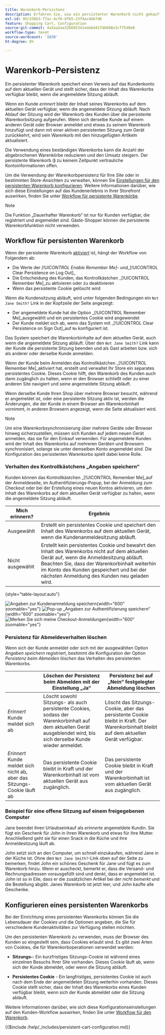 ```yaml
---
title: Warenkorb-Persistenz
description: Erfahren Sie, wie ein persistenter Warenkorb nicht gekaufte Artikel im Warenkorb nachverfolgt und die Informationen für den nächsten Besuch des Kunden speichert.
exl-id: 95c336b3-77ac-4cf6-8fb5-23f4ac4b67d6
feature: Shopping Cart, Configuration
source-git-commit: 4a3aa2aa32b692341edabd41fdb608e3cff5d8e0
workflow-type: tm+mt
source-wordcount: '1038'
ht-degree: 0%

---
```


# Warenkorb-Persistenz

Ein persistenter Warenkorb speichert einen Verweis auf das Kundenkonto auf dem aktuellen Gerät und stellt sicher, dass der Inhalt des Warenkorbs verfügbar bleibt, wenn die angemeldete Sitzung abläuft.

Wenn ein Kunde _erinnert_ bleibt der Inhalt seines Warenkorbs auf dem aktuellen Gerät verfügbar, wenn die angemeldete Sitzung abläuft. Nach Ablauf der Sitzung wird der Warenkorb des Kunden über die persistente Warenkorbsitzung aufgerufen. Wenn sich derselbe Kunde auf einem anderen Gerät oder Browser anmeldet und etwas zu seinem Warenkorb hinzufügt und dann mit einer aktiven persistenten Sitzung zum Gerät zurückkehrt, wird sein Warenkorb mit den hinzugefügten Artikeln aktualisiert.

Die Verwendung eines beständigen Warenkorbs kann die Anzahl der abgebrochenen Warenkörbe reduzieren und den Umsatz steigern. Der persistente Warenkorb (**)** zu keinem Zeitpunkt vertrauliche Kontoinformationen offen.

Um die Verwendung der Warenkorbpersistenz für Ihre Site oder in bestimmten Store-Ansichten zu verwalten, können Sie [Einstellungen für den persistenten Warenkorb konfigurieren](#configure-a-persistent-cart). Weitere Informationen darüber, wie sich diese Einstellungen auf das Kundenerlebnis in Ihrer Storefront auswirken, finden Sie unter [Workflow für persistente Warenkörbe](#persistent-cart-workflow).

>[!NOTE]
>
>Die Funktion „Dauerhafter Warenkorb“ ist nur für Kunden verfügbar, die registriert und angemeldet sind. Gäste-Shopper können die persistente Warenkorbfunktion nicht verwenden.

## Workflow für persistenten Warenkorb

Wenn der persistente Warenkorb [aktiviert](#configure-a-persistent-cart) ist, hängt der Workflow von Folgendem ab:

- Die Werte der _[!UICONTROL Enable Remember Me]_- und_[!UICONTROL Clear Persistence on Log Out]_
- Die Entscheidung des Kunden, das Kontrollkästchen _[!UICONTROL Remember Me]_zu aktivieren oder zu deaktivieren
- Wenn das persistente Cookie gelöscht wird

Wenn die Kundensitzung abläuft, wird unter folgenden Bedingungen ein `Not Jane Smith?` Link in der Kopfzeile der Seite angezeigt:
- Der angemeldete Kunde hat die Option _[!UICONTROL Remember Me]_ausgewählt und ein persistentes Cookie wird angewendet
- Der Kunde meldet sich ab, wenn das System mit _[!UICONTROL Clear Persistence on Sign Out]_auf `No` konfiguriert ist.

Das System speichert die Warenkorbinhalte auf dem aktuellen Gerät, auch wenn die angemeldete Sitzung abläuft. Über den `Not Jane Smith?` Link kann der Kunde die persistente Sitzung beenden und als Gast arbeiten bzw. sich als anderer oder derselbe Kunde anmelden.

Wenn der Kunde beim Anmelden das Kontrollkästchen _[!UICONTROL Remember Me]_aktiviert hat, erstellt und verwaltet Ihr Store ein separates persistentes Cookie. Dieses Cookie hilft, den Warenkorb des Kunden auch dann zugänglich zu halten, wenn er den Browser schließt oder zu einer anderen Site navigiert und seine angemeldete Sitzung abläuft.

Wenn derselbe Kunde Ihren Shop über mehrere Browser besucht, während er angemeldet ist, oder eine persistente Sitzung aktiv ist, werden die Änderungen, die der Kunde in einem Browser am Warenkorbinhalt vornimmt, in anderen Browsern angezeigt, wenn die Seite aktualisiert wird.

>[!NOTE]
>
>Um eine Warenkorbsynchronisierung über mehrere Geräte oder Browser hinweg sicherzustellen, müssen sich Kunden auf jedem neuen Gerät anmelden, das sie für den Einkauf verwenden. Für angemeldete Kunden wird der Inhalt des Warenkorbs auf mehreren Geräten und Browsern synchronisiert, solange sie unter demselben Konto angemeldet sind. Die Konfiguration des persistenten Warenkorbs spielt dabei keine Rolle.

### Verhalten des Kontrollkästchens „Angaben speichern“

Kunden können das Kontrollkästchen _[!UICONTROL Remember Me]_auf der Anmeldeseite, im Authentifizierungs-Popup, bei der Anmeldung zum Checkout oder bei der Erstellung eines neuen Kontos aktivieren, um den Inhalt des Warenkorbs auf dem aktuellen Gerät verfügbar zu halten, wenn die angemeldete Sitzung abläuft.

| Mich erinnern? | Ergebnis |
| ------------ |  ------ |
| Ausgewählt | Erstellt ein persistentes Cookie und speichert den Inhalt des Warenkorbs auf dem aktuellen Gerät, wenn die Kundenanmeldesitzung abläuft. |
| Nicht ausgewählt | Erstellt kein persistentes Cookie und bewahrt den Inhalt des Warenkorbs nicht auf dem aktuellen Gerät auf, wenn die Anmeldesitzung abläuft. Beachten Sie, dass der Warenkorbinhalt weiterhin im Konto des Kunden gespeichert und bei der nächsten Anmeldung des Kunden neu geladen wird. |

{style="table-layout:auto"}

![Angaben zur Kundenanmeldung speichern](./assets/remember-me-customer-login.png){width="600" zoomable="yes"}
![Pop-up „Angaben zur Authentifizierung speichern“](./assets/remember-me-authentication-pop-up.png){width="600" zoomable="yes"}
![Merken Sie sich meine Checkout-Anmeldungen](./assets/remember-me-checkout-sign-ins.png){width="600" zoomable="yes"}

### Persistenz für Abmeldeverhalten löschen

Wenn sich der Kunde anmeldet oder sich mit der ausgewählten Option _Angaben speichern_ registriert, bestimmt die Konfiguration der Option _Persistenz beim Abmelden löschen_ das Verhalten des persistenten Warenkorbs.

|  | Löschen der Persistenz beim Abmelden mit der Einstellung „Ja“ | Persistenz bei auf „Nein“ festgelegter Abmeldung löschen |
| ------ | ------ | ------ |
| _Erinnert_ Kunde meldet sich ab | Löscht sowohl Sitzungs- als auch persistente Cookies, sodass der Warenkorbinhalt auf dem aktuellen Gerät ausgeblendet wird, bis sich derselbe Kunde wieder anmeldet. | Löscht das Sitzungs-Cookie, aber das persistente Cookie bleibt in Kraft. Der Warenkorbinhalt bleibt auf dem aktuellen Gerät verfügbar. |
| _Erinnert_ Kunde meldet sich nicht ab, aber das Sitzungs-Cookie läuft ab | Das persistente Cookie bleibt in Kraft und der Warenkorbinhalt ist vom aktuellen Gerät aus zugänglich. | Das persistente Cookie bleibt in Kraft und der Warenkorbinhalt ist vom aktuellen Gerät aus zugänglich. |

### Beispiel für eine offene Sitzung auf einem freigegebenen Computer

Jane beendet ihren Urlaubseinkauf als _erinnerte_ angemeldete Kundin. Sie fügt ein Geschenk für John in ihren Warenkorb und etwas für ihre Mutter. Anschließend geht sie für einen Snack in die Küche und ihre Anmeldesitzung läuft ab.

John setzt sich an den Computer, um schnell einzukaufen, während Jane in der Küche ist. Ohne den `Not Jane Smith?`-Link oben auf der Seite zu bemerken, findet John ein schönes Geschenk für Jane und fügt es zum Warenkorb hinzu. Wenn er auscheckt, bemerkt er, dass die Versand- und Rechnungsadressen vorausgefüllt sind und denkt, dass er angemeldet ist. John ist so in Eile, dass er die zusätzlichen Artikel bei der _nicht bemerkt_ und die Bestellung abgibt. Janes Warenkorb ist jetzt leer, und John kaufte alle Geschenke.

## Konfigurieren eines persistenten Warenkorbs

Bei der Einrichtung eines persistenten Warenkorbs können Sie die Lebensdauer der Cookies und die Optionen angeben, die Sie für verschiedene Kundenaktivitäten zur Verfügung stellen möchten.

Um den persistenten Warenkorb zu verwenden, muss der Browser des Kunden so eingestellt sein, dass Cookies erlaubt sind. Es gibt zwei Arten von Cookies, die für Warenkorboperationen verwendet werden:

- **Sitzungs-**: Ein kurzfristiges Sitzungs-Cookie ist während eines einzelnen Besuchs Ihrer Site vorhanden. Dieses Cookie läuft ab, wenn sich der Kunde abmeldet, oder wenn die Sitzung abläuft.

- **Persistentes Cookie** - Ein langfristiges, persistentes Cookie ist auch nach dem Ende der angemeldeten Sitzung weiterhin vorhanden. Dieses Cookie stellt sicher, dass der Inhalt des Warenkorbs eines Kunden verfügbar bleibt, wenn sich der Kunde abmeldet oder die Sitzung abläuft.

Weitere Informationen darüber, wie sich diese Konfigurationseinstellungen auf den Kunden-Workflow auswirken, finden Sie unter [Workflow für den Warenkorb](#persistent-cart-workflow).

{{$include /help/_includes/persistent-cart-configuration.md}}

<!-- Last updated from includes: 2024-10-31 10:02:14 -->
